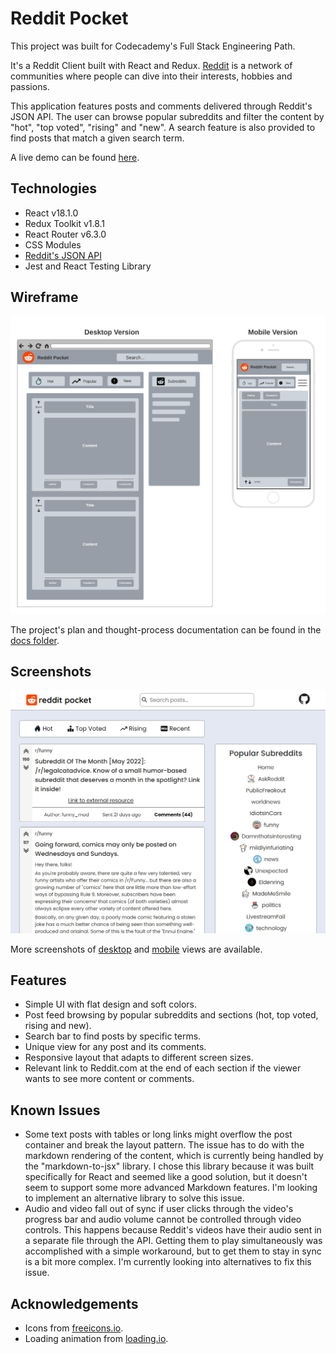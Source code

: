 # Reddit Pocket

This project was built for Codecademy's Full Stack Engineering Path.

It's a Reddit Client built with React and Redux. [Reddit](https://www.reddit.com/) is a network of communities where people can dive into their interests, hobbies and passions.

This application features posts and comments delivered through Reddit's JSON API. The user can browse popular subreddits and filter the content by "hot", "top voted", "rising" and "new". A search feature is also provided to find posts that match a given search term.

A live demo can be found [here](https://redditpocket.netlify.app/).

## Technologies

* React v18.1.0
* Redux Toolkit v1.8.1
* React Router v6.3.0
* CSS Modules
* [Reddit's JSON API](https://github.com/reddit-archive/reddit/wiki/API)
* Jest and React Testing Library

## Wireframe

<img src="./docs/wireframe/wireframe-desktop-mobile.png" alt="wireframe" width="600px" />

The project's plan and thought-process documentation can be found in the [docs folder](./docs).

## Screenshots

<img src="./docs/screenshots/desktop/desktop_feed.jpg" alt="post feed" width="600px" />

More screenshots of [desktop](./docs/screenshots/desktop) and [mobile](./docs/screenshots/mobile) views are available.

## Features

* Simple UI with flat design and soft colors.
* Post feed browsing by popular subreddits and sections (hot, top voted, rising and new).
* Search bar to find posts by specific terms.
* Unique view for any post and its comments.
* Responsive layout that adapts to different screen sizes.
* Relevant link to Reddit.com at the end of each section if the viewer wants to see more content or comments.

## Known Issues

* Some text posts with tables or long links might overflow the post container and break the layout pattern. The issue has to do with the markdown rendering of the content, which is currently being handled by the "markdown-to-jsx" library. I chose this library because it was built specifically for React and seemed like a good solution, but it doesn't seem to support some more advanced Markdown features. I'm looking to implement an alternative library to solve this issue.
* Audio and video fall out of sync if user clicks through the video's progress bar and audio volume cannot be controlled through video controls. This happens because Reddit's videos have their audio sent in a separate file through the API. Getting them to play simultaneously was accomplished with a simple workaround, but to get them to stay in sync is a bit more complex. I'm currently looking into alternatives to fix this issue.

## Acknowledgements

* Icons from [freeicons.io](https://freeicons.io/).
* Loading animation from [loading.io](https://loading.io/css/).
